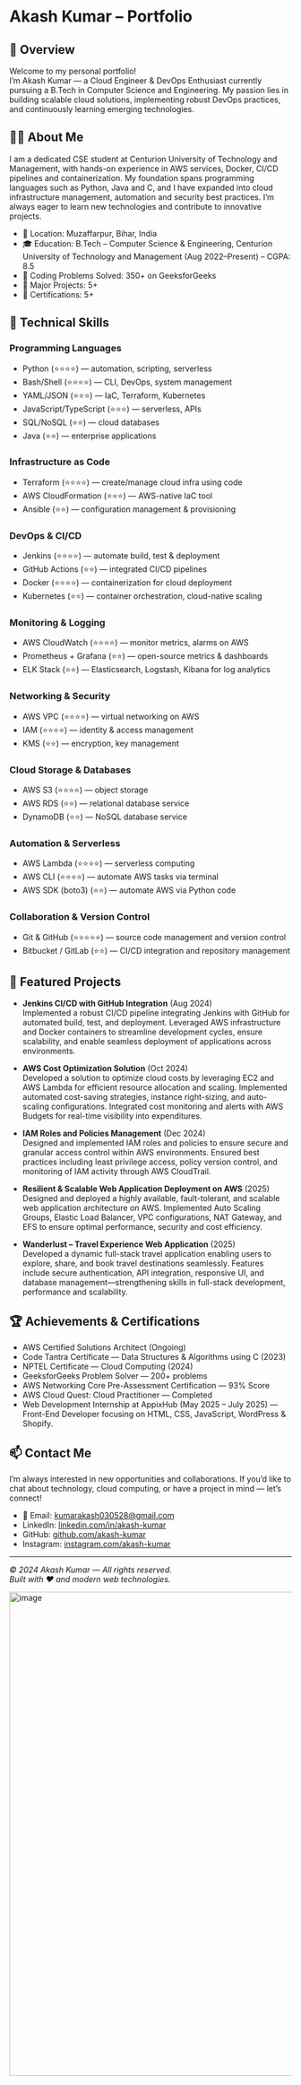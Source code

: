 # Akash Kumar – Portfolio

## 🚀 Overview  
Welcome to my personal portfolio!  
I’m Akash Kumar — a Cloud Engineer & DevOps Enthusiast currently pursuing a B.Tech in Computer Science and Engineering. My passion lies in building scalable cloud solutions, implementing robust DevOps practices, and continuously learning emerging technologies.

## 🧑‍💻 About Me  
I am a dedicated CSE student at Centurion University of Technology and Management, with hands-on experience in AWS services, Docker, CI/CD pipelines and containerization. My foundation spans programming languages such as Python, Java and C, and I have expanded into cloud infrastructure management, automation and security best practices. I’m always eager to learn new technologies and contribute to innovative projects.



- 📍 Location: Muzaffarpur, Bihar, India  
- 🎓 Education: B.Tech – Computer Science & Engineering, Centurion University of Technology and Management (Aug 2022–Present) – CGPA: 8.5  
- 🧮 Coding Problems Solved: 350+ on GeeksforGeeks  
- 📁 Major Projects: 5+  
- 🏅 Certifications: 5+

## 🧰 Technical Skills  
### Programming Languages  
- Python (⭐⭐⭐⭐) — automation, scripting, serverless  
- Bash/Shell (⭐⭐⭐⭐) — CLI, DevOps, system management  
- YAML/JSON (⭐⭐⭐) — IaC, Terraform, Kubernetes  
- JavaScript/TypeScript (⭐⭐⭐) — serverless, APIs  
- SQL/NoSQL (⭐⭐) — cloud databases  
- Java (⭐⭐) — enterprise applications  

### Infrastructure as Code  
- Terraform (⭐⭐⭐⭐) — create/manage cloud infra using code  
- AWS CloudFormation (⭐⭐⭐) — AWS-native IaC tool  
- Ansible (⭐⭐) — configuration management & provisioning  

### DevOps & CI/CD  
- Jenkins (⭐⭐⭐⭐) — automate build, test & deployment  
- GitHub Actions (⭐⭐) — integrated CI/CD pipelines  
- Docker (⭐⭐⭐⭐) — containerization for cloud deployment  
- Kubernetes (⭐⭐) — container orchestration, cloud-native scaling  

### Monitoring & Logging  
- AWS CloudWatch (⭐⭐⭐⭐) — monitor metrics, alarms on AWS  
- Prometheus + Grafana (⭐⭐) — open-source metrics & dashboards  
- ELK Stack (⭐⭐) — Elasticsearch, Logstash, Kibana for log analytics  

### Networking & Security  
- AWS VPC (⭐⭐⭐⭐) — virtual networking on AWS  
- IAM (⭐⭐⭐⭐) — identity & access management  
- KMS (⭐⭐) — encryption, key management  

### Cloud Storage & Databases  
- AWS S3 (⭐⭐⭐⭐) — object storage  
- AWS RDS (⭐⭐) — relational database service  
- DynamoDB (⭐⭐) — NoSQL database service  

### Automation & Serverless  
- AWS Lambda (⭐⭐⭐⭐) — serverless computing  
- AWS CLI (⭐⭐⭐⭐) — automate AWS tasks via terminal  
- AWS SDK (boto3) (⭐⭐) — automate AWS via Python code  

### Collaboration & Version Control  
- Git & GitHub (⭐⭐⭐⭐⭐) — source code management and version control  
- Bitbucket / GitLab (⭐⭐) — CI/CD integration and repository management  

## 🔧 Featured Projects  
- **Jenkins CI/CD with GitHub Integration** (Aug 2024)  
  Implemented a robust CI/CD pipeline integrating Jenkins with GitHub for automated build, test, and deployment. Leveraged AWS infrastructure and Docker containers to streamline development cycles, ensure scalability, and enable seamless deployment of applications across environments.

- **AWS Cost Optimization Solution** (Oct 2024)  
  Developed a solution to optimize cloud costs by leveraging EC2 and AWS Lambda for efficient resource allocation and scaling. Implemented automated cost-saving strategies, instance right-sizing, and auto-scaling configurations. Integrated cost monitoring and alerts with AWS Budgets for real-time visibility into expenditures.

- **IAM Roles and Policies Management** (Dec 2024)  
  Designed and implemented IAM roles and policies to ensure secure and granular access control within AWS environments. Ensured best practices including least privilege access, policy version control, and monitoring of IAM activity through AWS CloudTrail.

- **Resilient & Scalable Web Application Deployment on AWS** (2025)  
  Designed and deployed a highly available, fault-tolerant, and scalable web application architecture on AWS. Implemented Auto Scaling Groups, Elastic Load Balancer, VPC configurations, NAT Gateway, and EFS to ensure optimal performance, security and cost efficiency.

- **Wanderlust – Travel Experience Web Application** (2025)  
  Developed a dynamic full-stack travel application enabling users to explore, share, and book travel destinations seamlessly. Features include secure authentication, API integration, responsive UI, and database management—strengthening skills in full-stack development, performance and scalability.

## 🏆 Achievements & Certifications  
- AWS Certified Solutions Architect (Ongoing)  
- Code Tantra Certificate — Data Structures & Algorithms using C (2023)  
- NPTEL Certificate — Cloud Computing (2024)  
- GeeksforGeeks Problem Solver — 200+ problems  
- AWS Networking Core Pre-Assessment Certification — 93% Score  
- AWS Cloud Quest: Cloud Practitioner — Completed  
- Web Development Internship at AppixHub (May 2025 – July 2025) — Front-End Developer focusing on HTML, CSS, JavaScript, WordPress & Shopify.

## 📫 Contact Me  
I’m always interested in new opportunities and collaborations. If you’d like to chat about technology, cloud computing, or have a project in mind — let’s connect!  
- 📧 Email: kumarakash030528@gmail.com  
- LinkedIn: [linkedin.com/in/akash-kumar](https://www.linkedin.com/in/akash-kumar)  
- GitHub: [github.com/akash-kumar](https://github.com/akash-kumar)  
- Instagram: [instagram.com/akash-kumar](https://www.instagram.com/akash-kumar)  

---

*© 2024 Akash Kumar — All rights reserved.*  
*Built with ❤️ and modern web technologies.*

<img width="1909" height="864" alt="image" src="https://github.com/user-attachments/assets/b9362642-7b3e-42c3-a532-07810e0d61ca" />
